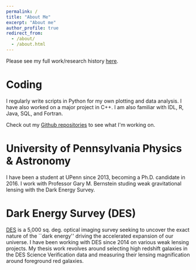 ```yaml
---
permalink: /
title: "About Me"
excerpt: "About me"
author_profile: true
redirect_from: 
  - /about/
  - /about.html
---
```


Please see my full work/research history [here](ckrawiec.github.io/files/CV0518.pdf).


Coding
======
I regularly write scripts in Python for my own plotting and data analysis. I have also worked on a major project in C++. I am also familiar with IDL, R, Java, SQL, and Fortran.

Check out my [Github repositories](https://github.com/ckrawiec) to see what I'm working on.

University of Pennsylvania Physics & Astronomy
======
I have been a student at UPenn since 2013, becoming a Ph.D. candidate in 2016. I work with Professor Gary M. Bernstein studing weak gravitational lensing with the Dark Energy Survey.


Dark Energy Survey (DES)
======
[DES](https://www.darkenergysurvey.org) is a 5,000 sq. deg. optical imaging survey seeking to uncover the exact nature of the ``dark energy'' driving the accelerated expansion of our universe. 
I have been working with DES since 2014 on various weak lensing projects. My thesis work revolves around selecting high redshift galaxies in the DES Science Verification data and measuring their lensing magnification around foreground red galaxies. 